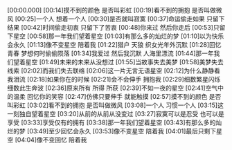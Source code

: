 [00:00.000]
[00:14]摸不到的颜色 是否叫彩虹
[00:19]看不到的拥抱 是否叫做微风
[00:25]一个人 想着一个人
[00:30]是否就叫寂寞
[00:37]命运偷走如果 只留下结果
[00:42]时间偷走初衷 只留下了苦衷
[00:48]你来过 然后你走后
[00:53]只留下星空
[00:58]那一年我们望着星空
[01:03]有那么多的灿烂的梦
[01:10]以为快乐会永久
[01:13]像不变星空 陪着我
[01:22]猎户 天狼 织女光年外沉默
[01:28]回忆 青春 梦想何时偷偷陨落
[01:34]我爱过 然后我沉默 人海里漂流
[01:44]那一年我们望着星空
[01:49]未来的未来从没想过
[01:55]当故事失去美梦
[01:58]美梦失去线索
[02:02]而我们失去联络
[02:06]这一片无言无语星空
[02:12]为什么静静看我泪流
[02:18]如果你在的时候
[02:21]会不会伸手 拥抱我
[02:29]细数繁星闪烁 细数此生奔波
[02:36]原来所有 所得 所获
[02:39]不如一夜的星空
[02:41]空气中的温柔 回忆你的笑容
[02:47]仿佛只要伸手 就能触摸
[02:57]摸不到的颜色 是否叫彩虹
[03:02]看不到的拥抱 是否叫做微风
[03:08]一个人 习惯一个人
[03:15]这一刻独自望着星空
[03:20]从前的从前从没变过
[03:27]寂寞可以是忍受 也可以是享受
[03:33]享受仅有的拥有
[03:38]那一年我们望着星空
[03:43]有那么多的灿烂的梦
[03:49]至少回忆会永久
[03:53]像不变星空 陪着我
[04:01]最后只剩下星空
[04:04]像不变回忆 陪着我